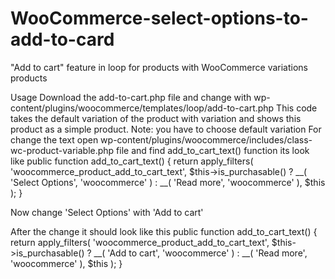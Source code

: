 # WooCommerce-select-options-to-add-to-card
"Add to cart" feature in loop for products with WooCommerce variations products

Usage
Download the add-to-cart.php file and change with wp-content/plugins/woocommerce/templates/loop/add-to-cart.php
    This code takes the default variation of the product with variation and shows this product as a simple product.
Note: you have to choose default variation
For change the text
open wp-content/plugins/woocommerce/includes/class-wc-product-variable.php file and find add_to_cart_text() function 
its look like 
	public function add_to_cart_text() {
		return apply_filters( 'woocommerce_product_add_to_cart_text', $this->is_purchasable() ? __( 'Select Options', 'woocommerce' ) : __( 'Read more', 'woocommerce' ), $this );
	}

 Now change 'Select Options' with 'Add to cart'

After the change it should look like this
	public function add_to_cart_text() {
		return apply_filters( 'woocommerce_product_add_to_cart_text', $this->is_purchasable() ? __( 'Add to cart', 'woocommerce' ) : __( 'Read more', 'woocommerce' ), $this );
	}
